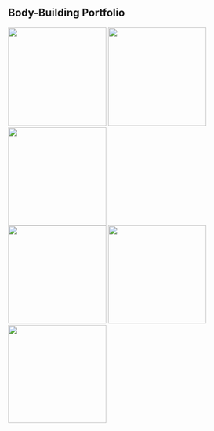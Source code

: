 ## Body-Building Portfolio


<img src="https://just-amans-stuff.s3.ap-south-1.amazonaws.com/bodybuilding/May20.jpg" width="200px"/>&nbsp;<img src="https://just-amans-stuff.s3.ap-south-1.amazonaws.com/bodybuilding/Oct18.jpg" width="200px"/>&nbsp;<img src="https://just-amans-stuff.s3.ap-south-1.amazonaws.com/bodybuilding/Apr20-back-1.png" width="200px"/>
<br/>
<img src="https://just-amans-stuff.s3.ap-south-1.amazonaws.com/bodybuilding/Jan20.jpg" width="200px"/>&nbsp;<img src="https://just-amans-stuff.s3.ap-south-1.amazonaws.com/bodybuilding/Apr20.jpg" width="200px"/>&nbsp;<img src="https://just-amans-stuff.s3.ap-south-1.amazonaws.com/bodybuilding/June18.jpg" width="200px"/>
